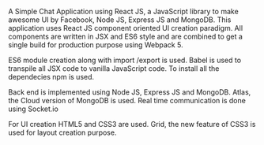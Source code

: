 A Simple Chat Application using React JS, a JavaScript library to make awesome UI by Facebook, Node JS, Express JS and MongoDB.
This application uses React JS component oriented UI creation paradigm. All components are written in JSX and ES6 style and are combined to get a single build for production purpose using Webpack 5.

ES6 module creation along with import /export is used. Babel is used to transpile all JSX code to vanilla JavaScript code. To install all the dependecies npm is used.

Back end is implemented using Node JS, Express JS and MongoDB. Atlas, the Cloud version of MongoDB is used. Real time communication is done using Socket.io

For UI creation HTML5 and CSS3 are used. Grid, the new feature of CSS3 is used for layout creation purpose.